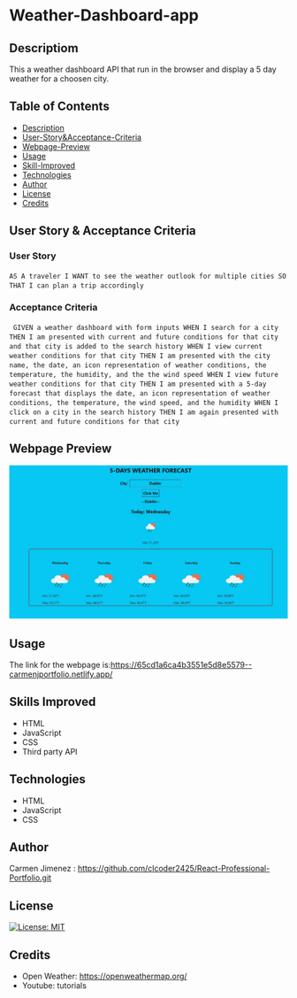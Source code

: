 # Weather-Dashboard-app

## Descriptiom
This a weather dashboard API that run in the browser and display a 5 day weather for a choosen city.

## Table of Contents
- [Description](#Description)
- [User-Story&Acceptance-Criteria](#User-Story-&-Acceptance-Criteria)
- [Webpage-Preview](#Webpage-Preview)
- [Usage](#Usage)
- [Skill-Improved](#Skill-Improved)
- [Technologies](#Technologies)
- [Author](#Author)
- [License](#license)
- [Credits](#credits)

## User Story & Acceptance Criteria

### User Story
`AS A traveler
I WANT to see the weather outlook for multiple cities
SO THAT I can plan a trip accordingly`

### Acceptance Criteria
` GIVEN a weather dashboard with form inputs
WHEN I search for a city
THEN I am presented with current and future conditions for that city and that city is added to the search history
WHEN I view current weather conditions for that city
THEN I am presented with the city name, the date, an icon representation of weather conditions, the temperature, the humidity, and the the wind speed
WHEN I view future weather conditions for that city
THEN I am presented with a 5-day forecast that displays the date, an icon representation of weather conditions, the temperature, the wind speed, and the humidity
WHEN I click on a city in the search history
THEN I am again presented with current and future conditions for that city`


## Webpage Preview
![webpage-preview](./images/weatherapp.JPG)


## Usage
The link for the webpage is:https://65cd1a6ca4b3551e5d8e5579--carmenjportfolio.netlify.app/

## Skills Improved

- HTML 
- JavaScript
- CSS
- Third party API
## Technologies
- HTML 
- JavaScript
- CSS

## Author
 Carmen Jimenez : https://github.com/clcoder2425/React-Professional-Portfolio.git
 
 ## License
  [![License: MIT](https://img.shields.io/badge/License-MIT-yellow.svg)](https://opensource.org/licenses/MIT)

## Credits
- Open Weather: https://openweathermap.org/
- Youtube: tutorials
